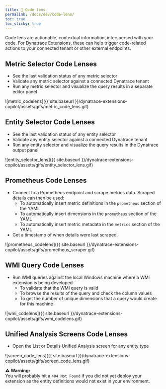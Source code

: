 ```yaml
---
title: 🔎 Code lens
permalink: /docs/dev/code-lens/
toc: true
toc_sticky: true
---
```


Code lens are actionable, contextual information, interspersed with your code.
For Dynatrace Extensions, these can help trigger code-related actions to your connected
tenant or other external endpoints.

## Metric Selector Code Lenses

- See the last validation status of any metric selector
- Validate any metric selector against a connected Dynatrace tenant
- Run any metric selector and visualize the query results in a separate editor panel

![metric_codelens]({{ site.baseurl }}/dynatrace-extensions-copilot/assets/gifs/metric_code_lens.gif)

## Entity Selector Code Lenses

- See the last validation status of any entity selector
- Validate any entity selector against a connected Dynatrace tenant
- Run any entity selector and visualize the query results in the Dynatrace output panel

![entity_selector_lens]({{ site.baseurl }}/dynatrace-extensions-copilot/assets/gifs/entity_selector_lens.gif)

## Prometheus Code Lenses

- Connect to a Prometheus endpoint and scrape metrics data. Scraped details can then be used:
  - To automatically insert metric definitions in the `prometheus` section of the YAML
  - To automatically insert dimensions in the `prometheus` section of the YAML
  - To automatically insert metric metadata in the `metrics` section of the YAML
- Get a timestamp of when details were last scraped.

![prometheus_codelens]({{ site.baseurl }}/dynatrace-extensions-copilot/assets/gifs/prometheus_scraper.gif)

## WMI Query Code Lenses

- Run WMI queries against the local Windows machine where a WMI extension is being developed
  - To validate that the WMI query is valid
  - To browse the results of the query and check the column values
  - To get the number of unique dimensions that a query would create for this machine

![wmi_codelens]({{ site.baseurl }}/dynatrace-extensions-copilot/assets/gifs/wmi_codelens.gif)

## Unified Analysis Screens Code Lenses

- Open the List or Details Unified Analysis screen for any entity type

![screen_code_lens]({{ site.baseurl }}/dynatrace-extensions-copilot/assets/gifs/screen_code_lens.gif)

<p class="notice--warning">
  <strong>⚠️ Warning:</strong>
  <br/>
  You will probably hit a <code>404 Not Found</code> if you did not yet deploy your extension
  as the entity definitions would not exist in your environment.
</p>